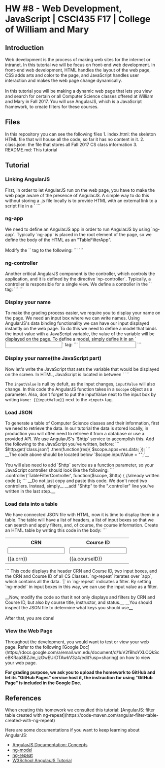 <h1>HW #8 - Web Development, JavaScript | CSCI435 F17 | College of William and Mary</h1>
<h2>Introduction</h2>
Web development is the process of making web sites for the internet or intranet.
In this tutorial we will be focus on front-end web development.
In front-end web development, HTML handles the layout of the web page, CSS adds 
arts and color to the page, and JavaScript handles user interaction and makes 
the web page change dynamically.
<br />
<br />
In this tutorial you will be making a dynamic web page that lets you view and search for
certain or all Computer Science classes offered at William and Mary in Fall 2017.
You will use AngularJS, which is a JavaScript framework, to create filters for these courses.
<h2>Files</h2>
In this repository you can see the following files
1. index.html: the skeleton HTML file that will house all the code, so far it has no content in it.
2. class.json: the file that stores all Fall 2017 CS class information
3. README.md: This tutorial

<h2>Tutorial</h2>
<h3>Linking AngularJS</h3>
First, in order to let AngularJS run on the web page, you have to make the web page
aware of the presence of AngularJS. A simple way to do this without storing a .js
file locally is to provide HTML with an external link to a script file in a `<script>` tag.
<br />
<br />
To accomplish this, add the following line between the `<head>` tags. Preferably
after the `<title>` tag.
```
<script src="https://ajax.googleapis.com/ajax/libs/angularjs/1.6.6/angular.min.js"></script>
```

<h3>ng-app</h3>
We need to define an AngularJS app in order to run AngularJS by using `ng-app`.
Typically `ng-app` is placed in the root element of the page, so we define the body of the HTML as an "TableFilterApp".
<br />
<br />
Modify the `<body>` tag to the following:
```
<body ng-app="TableFilterApp">
```

<h3>ng-controller</h3>
Another critical AngularJS component is the controller, which controls the application,
and it is defined by the directive `np-controller`. Typically, a controller is responsible
for a single view. We define a controller in the `<body>` tag:
```
<body ng-app="TableFilterApp" ng-controller="TableFilterController">
```
<h3>Display your name</h3>
To make the grading process easier, we require you to display your name on the page.
We need an input box where we can write names. Using AngularJS's data binding functionality
we can have our input displayed instantly on the web page. To do this we need
to define a model that binds the input value with a JavaScript variable, the value of the
variable will be displayed on the page.
To define a model, simply define it in an `<input>` tag:
```
<input type='text' ng-model='inputValue' />
```
<h3>Display your name(the JavaScript part)</h3>
Now let's write the JavaScript that sets the variable that would be displayed on the screen.
In HTML, JavaScript is located in between  `<script>` tags. Place the script in `<head>`.
Sometimes you may want to place the script in a different element,
check out this [stackoverflow answer](https://stackoverflow.com/questions/3531314/should-i-write-script-in-the-body-or-the-head-of-the-html)
to get an idea about where to put a script. 
```
<script>
  angular.module('TableFilterApp', [])
    .controller('TableFilterController', function($scope) {
      $scope.inputValue = "";
     });
  </script>
```

The `inputValue` is null by defult, as the input changes, `inputValue` will also change.
In this code the AngularJS function takes in a `$scope` object as a parameter.
Also, don't forget to put the inputValue next to the input box by writing `Name: {{inputValue}}` next to the `<input>` tag.

<h3>Load JSON</h3>
To generate a table of Computer Science classes and their information, first we need to retrieve the data.
In our tutorial the data is stored locally, in production you will often need to retrieve it from a database
or use a provided API. We use AngularJS's `$http` service to accomplish this.
Add the following to the JavaScript you've written, before:
```
$http.get('class.json')
      .then(function(res){
        $scope.apps=res.data;
      });
```
__The code above should be located below `$scope.inputValue = "";`__

<br />
<br />
You will also need to add `$http` service as a function parameter, so your JavaScript controller
should look like the following:
```
.controller('TableFilterController', function($scope, $http) {
    //already written code
});
```
__Do not just copy and paste this code. We don't need two controllers. Instead, simply__
__add "$http" to the ".controller" line you've written in the last step.__

<h3>Load data into a table</h3>
We have connected JSON file with HTML, now it is time to display them in a table.
The table will have a list of headers, a list of input boxes so that we can search
and apply filters, and, of course, the course information. 
Create an HTML table by writing this code in the body:
```
<table>
<tr>
  <th>CRN</th>
  <th>Course ID</th>
</tr>
<tr>
  <td><input ng-model="f.crn"></td>
  <td><input ng-model="f.courseID"></td>
</tr>
<tr ng-repeat="a in apps | filter:f">
  <td>{{a.crn}}</td>
  <td>{{a.courseID}}</td>
</tr>
</table>
```
This code displays the header CRN and Course ID, two input boxes, and the CRN and Course ID of all CS Classes.
`ng-repeat` iterates over `app`, which contains all the data. `|` in `ng-repeat` indicates a filter. 
By setting `ng-model` in input boxes in this way, we can use the input value as a filter.
<br />
<br />
__Now, modify the code so that it not only displays and filters by CRN and Course ID, but also by course title, instructor, and status.__
__You should inspect the JSON file to determine what keys you should use__
<br />
<br />
After that, you are done!

<h3>View the Web Page</h3>
Throughout the development, you would want to test or view your web page. Refer to the 
following [Google Doc](https://docs.google.com/a/email.wm.edu/document/d/1uV2fBhoYXLCQkSceBKRaa3BZJm_izGwEUrDTAwkV3z4/edit?usp=sharing) on how to view your web page.

__For grading purpose, we ask you to upload the homework to GitHub and let its "GitHub Pages" service host it, the instruction for using "GitHub Page" is included in the Google Doc.__

<h2>References</h2>
When creating this homework we consulted this tutorial: 
[AngularJS: filter table created with ng-repeat](https://code-maven.com/angular-filter-table-created-with-ng-repeat)

Here are some documentations if you want to keep learning about AngularJS:
* [AngularJS Documentation: Concepts](https://docs.angularjs.org/guide)
* [ng-model](https://docs.angularjs.org/api/ng/directive/ngModel)
* [ng-repeat](https://docs.angularjs.org/api/ng/directive/ngRepeat)
* [W3School AngularJS Tutorial](https://www.w3schools.com/angular/default.asp)

